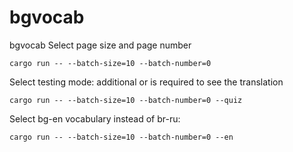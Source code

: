 # bgvocab
bgvocab
Select page size and page number
```
cargo run -- --batch-size=10 --batch-number=0
```
Select testing mode: additional <Enter> or <Backspace> is required to see the translation
```
cargo run -- --batch-size=10 --batch-number=0 --quiz
```
Select bg-en vocabulary instead of br-ru:
```
cargo run -- --batch-size=10 --batch-number=0 --en
```
